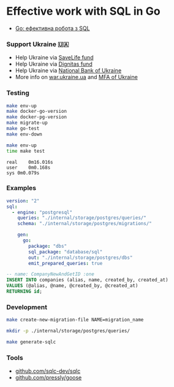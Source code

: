 # Effective work with SQL in Go
- [Go: ефективна робота з SQL](https://dou.ua/forums/topic/34806/)

### Support Ukraine 🇺🇦
- Help Ukraine via [SaveLife fund](https://savelife.in.ua/en/donate-en/)
- Help Ukraine via [Dignitas fund](https://dignitas.fund/donate/)
- Help Ukraine via [National Bank of Ukraine](https://bank.gov.ua/en/news/all/natsionalniy-bank-vidkriv-spetsrahunok-dlya-zboru-koshtiv-na-potrebi-armiyi)
- More info on [war.ukraine.ua](https://war.ukraine.ua/) and [MFA of Ukraine](https://twitter.com/MFA_Ukraine)

### Testing
```bash
make env-up
make docker-go-version
make docker-pg-version
make migrate-up
make go-test
make env-down
```
```bash
make env-up
time make test
```
```text
real	0m16.016s
user	0m0.168s
sys	0m0.079s
```

### Examples
```yaml
version: "2"
sql:
  - engine: "postgresql"
    queries: "./internal/storage/postgres/queries/"
    schema: "./internal/storage/postgres/migrations/"

    gen:
      go:
        package: "dbs"
        sql_package: "database/sql"
        out: "./internal/storage/postgres/dbs"
        emit_prepared_queries: true
```
```sql
-- name: CompanyNewAndGetID :one
INSERT INTO companies (alias, name, created_by, created_at)
VALUES (@alias, @name, @created_by, @created_at)
RETURNING id;
```

### Development
```bash
make create-new-migration-file NAME=migration_name
```
```bash
mkdir -p ./internal/storage/postgres/queries/
```
```bash
make generate-sqlc
```

### Tools
* [github.com/sqlc-dev/sqlc](https://github.com/sqlc-dev/sqlc)
* [github.com/pressly/goose](https://github.com/pressly/goose)
